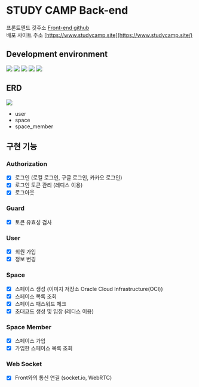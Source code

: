 # STUDY CAMP Back-end

프론트엔드 깃주소
[Front-end github](https://github.com/dainK/study-camp-client)<br>
배포 사이트 주소
[https://www.studycamp.site](https://www.studycamp.site/)

## Development environment

<div align=left>
<img src="https://img.shields.io/badge/TypeScript-3178C6?style=for-the-badge&logo=typescript&logoColor=white">
<img src="https://img.shields.io/badge/Node.js-339933?style=for-the-badge&logo=nodedotjs&logoColor=white">
<img src="https://img.shields.io/badge/NestJS-E0234E?style=for-the-badge&logo=nestjs&logoColor=white">
<img src="https://img.shields.io/badge/MySQL-4479A1?style=for-the-badge&logo=mysql&logoColor=white">
<img src="https://img.shields.io/badge/Redis-DC382D?style=for-the-badge&logo=redis&logoColor=white">
</div>

## ERD

<img src ="https://img1.daumcdn.net/thumb/R1280x0/?scode=mtistory2&fname=https%3A%2F%2Fblog.kakaocdn.net%2Fdn%2FA3Gmv%2FbtsI5uq93GP%2Fvzw7T3KZu07pj0MdKffdPK%2Fimg.png"><br>

- user
- space
- space_member

## 구현 기능

### Authorization

- [x] 로그인 (로컬 로그인, 구글 로그인, 카카오 로그인)
- [x] 로그인 토큰 관리 (레디스 이용)
- [x] 로그아웃

### Guard

- [x] 토큰 유효성 검사

### User

- [x] 회원 가입
- [x] 정보 변경

### Space

- [x] 스페이스 생성 (이미지 저장소 Oracle Cloud Infrastructure(OCI))
- [x] 스페이스 목록 조회
- [x] 스페이스 패스워드 체크
- [x] 초대코드 생성 및 입장 (레디스 이용)

### Space Member

- [x] 스페이스 가입
- [x] 가입한 스페이스 목록 조회

### Web Socket

- [x] Front와의 통신 연결 (socket.io, WebRTC)

